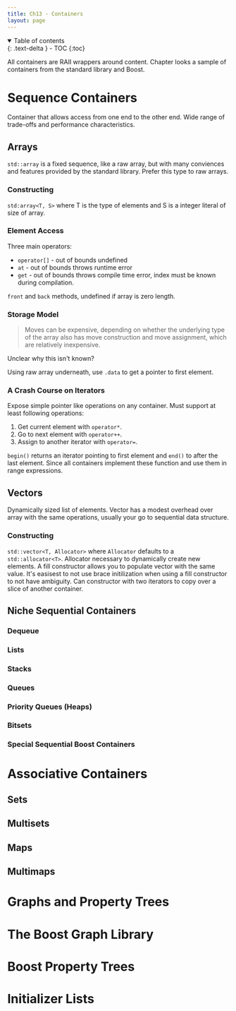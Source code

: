```yaml
---
title: Ch13 - Containers
layout: page
---
```


<details open markdown="block">
  <summary>
    Table of contents
  </summary>
  {: .text-delta }
- TOC
{:toc}
</details>

All containers are RAII wrappers around content. Chapter looks a sample of
containers from the standard library and Boost.

# Sequence Containers

Container that allows access from one end to the other end. Wide range of
trade-offs and performance characteristics.

## Arrays

`std::array` is a fixed sequence, like a raw array, but with many conviences and
features provided by the standard library. Prefer this type to raw arrays.

### Constructing

`std:array<T, S>` where T is the type of elements and S is a integer literal
of size of array.

### Element Access

Three main operators:

- `operator[]` - out of bounds undefined
- `at` - out of bounds throws runtime error
- `get` - out of bounds throws compile time error, index must be known during
          compilation.

`front` and `back` methods, undefined if array is zero length.

### Storage Model

> Moves can be expensive, depending on whether the underlying type of the array
  also has move construction and move assignment, which are relatively
  inexpensive.

Unclear why this isn't known?

Using raw array underneath, use `.data` to get a pointer to first element.

### A Crash Course on Iterators

Expose simple pointer like operations on any container. Must support at least
following operations:

1. Get current element with `operator*`.
2. Go to next element with  `operator++`.
3. Assign to another iterator with `operator=`.

`begin()` returns an iterator pointing to first element and `end()` to after the
last element. Since all containers implement these function and use them in
range expressions.

## Vectors

Dynamically sized list of elements. Vector has a modest overhead over array
with the same operations, usually your go to sequential data structure.

### Constructing

`std::vector<T, Allocator>` where `Allocator` defaults to a `std::allocator<T>`.
Allocator necessary to dynamically create new elements. A fill constructor
allows you to populate vector with the same value. It's easisest to not use
brace initilization when using a fill constructor to not have ambiguity. Can
constructor with two iterators to copy over a slice of another container.

## Niche Sequential Containers

### Dequeue

### Lists

### Stacks

### Queues

### Priority Queues (Heaps)

### Bitsets

### Special Sequential Boost Containers

# Associative Containers

## Sets

## Multisets

## Maps

## Multimaps

# Graphs and Property Trees

# The Boost Graph Library

# Boost Property Trees

# Initializer Lists
